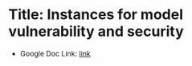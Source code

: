 # Title: Instances for model vulnerability and security
* Google Doc Link: [link](https://docs.google.com/presentation/d/1ieF-lc9yj5aPNgRV72B3-4QnFLBX4eXjebnIUZZiUKc/edit#slide=id.gc6f889893_0_0)
